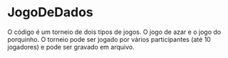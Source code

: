 # JogoDeDados
O código é um torneio de dois tipos de jogos. O jogo de azar e o jogo do porquinho. O torneio pode ser jogado por vários participantes (até 10 jogadores) e pode ser gravado em arquivo.
